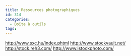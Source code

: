 ```yaml
---
title: Ressources photographiques
id: 314
categories:
  - Boîte à outils
tags:
---
```


http://www.sxc.hu/index.phtml http://www.stockvault.net/ http://stock.reh3.com/ http://www.istockphoto.com/